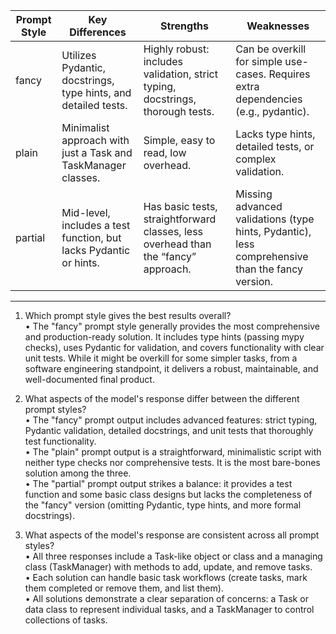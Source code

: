| Prompt Style | Key Differences                                                     | Strengths                                                                             | Weaknesses                                                                                         |
|--------------|-------------------------------------------------------------------|---------------------------------------------------------------------------------------|-------------------------------------------------------------------------------------------------------|
| fancy        | Utilizes Pydantic, docstrings, type hints, and detailed tests.   | Highly robust: includes validation, strict typing, docstrings, thorough tests.        | Can be overkill for simple use-cases. Requires extra dependencies (e.g., pydantic).                  |
| plain        | Minimalist approach with just a Task and TaskManager classes.     | Simple, easy to read, low overhead.                                                  | Lacks type hints, detailed tests, or complex validation.                                             |
| partial      | Mid-level, includes a test function, but lacks Pydantic or hints. | Has basic tests, straightforward classes, less overhead than the “fancy” approach.    | Missing advanced validations (type hints, Pydantic), less comprehensive than the fancy version.      |

--------------------------------------------------------------------------------

1) Which prompt style gives the best results overall?  
   • The "fancy" prompt style generally provides the most comprehensive and production-ready solution. It includes type hints (passing mypy checks), uses Pydantic for validation, and covers functionality with clear unit tests. While it might be overkill for some simpler tasks, from a software engineering standpoint, it delivers a robust, maintainable, and well-documented final product.

2) What aspects of the model's response differ between the different prompt styles?  
   • The "fancy" prompt output includes advanced features: strict typing, Pydantic validation, detailed docstrings, and unit tests that thoroughly test functionality.  
   • The "plain" prompt output is a straightforward, minimalistic script with neither type checks nor comprehensive tests. It is the most bare-bones solution among the three.  
   • The "partial" prompt output strikes a balance: it provides a test function and some basic class designs but lacks the completeness of the "fancy" version (omitting Pydantic, type hints, and more formal docstrings).

3) What aspects of the model's response are consistent across all prompt styles?  
   • All three responses include a Task-like object or class and a managing class (TaskManager) with methods to add, update, and remove tasks.  
   • Each solution can handle basic task workflows (create tasks, mark them completed or remove them, and list them).  
   • All solutions demonstrate a clear separation of concerns: a Task or data class to represent individual tasks, and a TaskManager to control collections of tasks.  